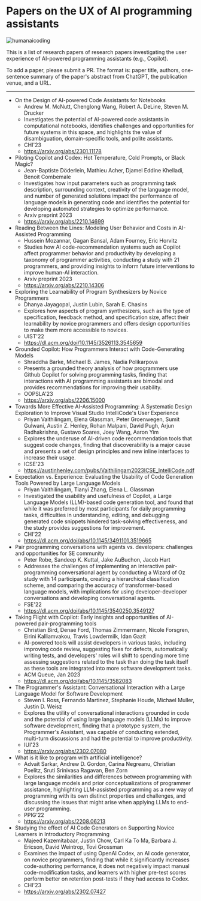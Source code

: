 # Papers on the UX of AI programming assistants

![humanaicoding](https://user-images.githubusercontent.com/2180824/220177272-8b1808f8-d38d-4dde-b598-042b8052b080.png)

This is a list of research papers of research papers investigating the user experience of AI-powered programming assistants (e.g., Copilot).

To add a paper, please submit a PR. The format is: paper title, authors, one-sentence summary of the paper's abstract from ChatGPT, the publication venue, and a URL.

---

- On the Design of AI-powered Code Assistants for Notebooks
  - Andrew M. McNutt, Chenglong Wang, Robert A. DeLine, Steven M. Drucker
  - Investigates the potential of AI-powered code assistants in computational notebooks, identifies challenges and opportunities for future systems in this space, and highlights the value of disambiguation, domain-specific tools, and polite assistants.
  - CHI'23
  - https://arxiv.org/abs/2301.11178
- Piloting Copilot and Codex: Hot Temperature, Cold Prompts, or Black Magic?
  - Jean-Baptiste Döderlein, Mathieu Acher, Djamel Eddine Khelladi, Benoit Combemale
  - Investigates how input parameters such as programming task description, surrounding context, creativity of the language model, and number of generated solutions impact the performance of language models in generating code and identifies the potential for developing automated strategies to optimize performance.
  - Arxiv preprint 2023
  - https://arxiv.org/abs/2210.14699
- Reading Between the Lines: Modeling User Behavior and Costs in AI-Assisted Programming
  - Hussein Mozannar, Gagan Bansal, Adam Fourney, Eric Horvitz
  - Studies how AI code-recommendation systems such as Copilot affect programmer behavior and productivity by developing a taxonomy of programmer activities, conducting a study with 21 programmers, and providing insights to inform future interventions to improve human-AI interaction.
  - Arxiv preprint 2023
  - https://arxiv.org/abs/2210.14306
- Exploring the Learnability of Program Synthesizers by Novice Programmers
  - Dhanya Jayagopal, Justin Lubin, Sarah E. Chasins
  - Explores how aspects of program synthesizers, such as the type of specification, feedback method, and specification size, affect their learnability by novice programmers and offers design opportunities to make them more accessible to novices.
  - UIST'22
  - https://dl.acm.org/doi/10.1145/3526113.3545659
- Grounded Copilot: How Programmers Interact with Code-Generating Models
  - Shraddha Barke, Michael B. James, Nadia Polikarpova
  - Presents a grounded theory analysis of how programmers use Github Copilot for solving programming tasks, finding that interactions with AI programming assistants are bimodal and provides recommendations for improving their usability.
  - OOPSLA'23
  - https://arxiv.org/abs/2206.15000
- Towards More Effective AI-Assisted Programming: A Systematic Design Exploration to Improve Visual Studio IntelliCode's User Experience
  - Priyan Vaithilingam, Elena Glassman, Peter Groenwegen, Sumit Gulwani, Austin Z. Henley, Rohan Malpani, David Pugh, Arjun Radhakrishna, Gustavo Soares, Joey Wang, Aaron Yim
  - Explores the underuse of AI-driven code recommendation tools that suggest code changes, finding that discoverability is a major cause and presents a set of design principles and new inline interfaces to increase their usage.
  - ICSE'23
  - https://austinhenley.com/pubs/Vaithilingam2023ICSE_IntelliCode.pdf
- Expectation vs. Experience: Evaluating the Usability of Code Generation Tools Powered by Large Language Models
  - Priyan Vaithilingam, Tianyi Zhang, Elena L. Glassman
  - Investigated the usability and usefulness of Copilot, a Large Language Models (LLM)-based code generation tool, and found that while it was preferred by most participants for daily programming tasks, difficulties in understanding, editing, and debugging generated code snippets hindered task-solving effectiveness, and the study provides suggestions for improvement.
  - CHI'22
  - https://dl.acm.org/doi/abs/10.1145/3491101.3519665
- Pair programming conversations with agents vs. developers: challenges and opportunities for SE community
  - Peter Robe, Sandeep K. Kuttal, Jake AuBuchon, Jacob Hart
  - Addresses the challenges of implementing an interactive pair-programming conversational agent by conducting a Wizard of Oz study with 14 participants, creating a hierarchical classification scheme, and comparing the accuracy of transformer-based language models, with implications for using developer-developer conversations and developing conversational agents.
  - FSE'22
  - https://dl.acm.org/doi/abs/10.1145/3540250.3549127
- Taking Flight with Copilot: Early insights and opportunities of AI-powered pair-programming tools
  - Christian Bird, Denae Ford, Thomas Zimmermann, Nicole Forsgren, Eirini Kalliamvakou, Travis Lowdermilk, Idan Gazit
  - AI-powered tools will assist developers in various tasks, including improving code review, suggesting fixes for defects, automatically writing tests, and developers' roles will shift to spending more time assessing suggestions related to the task than doing the task itself as these tools are integrated into more software development tasks.
  - ACM Queue, Jan 2023
  - https://dl.acm.org/doi/abs/10.1145/3582083
- The Programmer's Assistant: Conversational Interaction with a Large Language Model for Software Development
  - Steven I. Ross, Fernando Martinez, Stephanie Houde, Michael Muller, Justin D. Weisz
  - Explores the utility of conversational interactions grounded in code and the potential of using large language models (LLMs) to improve software development, finding that a prototype system, the Programmer's Assistant, was capable of conducting extended, multi-turn discussions and had the potential to improve productivity.
  - IUI'23
  - https://arxiv.org/abs/2302.07080
- What is it like to program with artificial intelligence?
  - Advait Sarkar, Andrew D. Gordon, Carina Negreanu, Christian Poelitz, Sruti Srinivasa Ragavan, Ben Zorn
  - Explores the similarities and differences between programming with large language models and prior conceptualizations of programmer assistance, highlighting LLM-assisted programming as a new way of programming with its own distinct properties and challenges, and discussing the issues that might arise when applying LLMs to end-user programming.
  - PPIG'22
  - https://arxiv.org/abs/2208.06213
- Studying the effect of AI Code Generators on Supporting Novice Learners in Introductory Programming
  - Majeed Kazemitabaar, Justin Chow, Carl Ka To Ma, Barbara J. Ericson, David Weintrop, Tovi Grossman
  - Examines the impact of using OpenAI Codex, an AI code generator, on novice programmers, finding that while it significantly increases code-authoring performance, it does not negatively impact manual code-modification tasks, and learners with higher pre-test scores perform better on retention post-tests if they had access to Codex.
  - CHI'23
  - https://arxiv.org/abs/2302.07427
